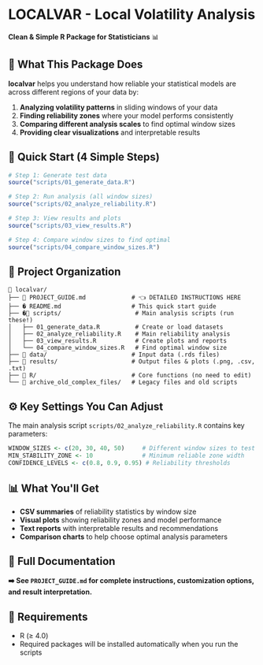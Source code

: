 # LOCALVAR - Local Volatility Analysis

**Clean & Simple R Package for Statisticians** 📊

## 🎯 What This Package Does

**localvar** helps you understand how reliable your statistical models are across different regions of your data by:

1. **Analyzing volatility patterns** in sliding windows of your data
2. **Finding reliability zones** where your model performs consistently  
3. **Comparing different analysis scales** to find optimal window sizes
4. **Providing clear visualizations** and interpretable results

## 🚀 Quick Start (4 Simple Steps)

```r
# Step 1: Generate test data
source("scripts/01_generate_data.R")

# Step 2: Run analysis (all window sizes)  
source("scripts/02_analyze_reliability.R")

# Step 3: View results and plots
source("scripts/03_view_results.R")

# Step 4: Compare window sizes to find optimal
source("scripts/04_compare_window_sizes.R")
```

## 📁 Project Organization

```
📂 localvar/
├── 📄 PROJECT_GUIDE.md             # 👈 DETAILED INSTRUCTIONS HERE
├── � README.md                    # This quick start guide
├── �📂 scripts/                     # Main analysis scripts (run these!)
│   ├── 01_generate_data.R          # Create or load datasets
│   ├── 02_analyze_reliability.R    # Main reliability analysis
│   ├── 03_view_results.R           # Create plots and reports
│   └── 04_compare_window_sizes.R   # Find optimal window size
├── 📂 data/                        # Input data (.rds files)
├── 📂 results/                     # Output files & plots (.png, .csv, .txt)
├── 📂 R/                           # Core functions (no need to edit)
└── 📂 archive_old_complex_files/   # Legacy files and old scripts
```

## ⚙️ Key Settings You Can Adjust

The main analysis script `scripts/02_analyze_reliability.R` contains key parameters:

```r
WINDOW_SIZES <- c(20, 30, 40, 50)     # Different window sizes to test
MIN_STABILITY_ZONE <- 10              # Minimum reliable zone width
CONFIDENCE_LEVELS <- c(0.8, 0.9, 0.95) # Reliability thresholds
```

## 📊 What You'll Get

- **CSV summaries** of reliability statistics by window size
- **Visual plots** showing reliability zones and model performance
- **Text reports** with interpretable results and recommendations
- **Comparison charts** to help choose optimal analysis parameters

## 📖 Full Documentation

**➡️ See `PROJECT_GUIDE.md` for complete instructions, customization options, and result interpretation.**

## 🔧 Requirements

- R (≥ 4.0)
- Required packages will be installed automatically when you run the scripts
